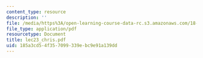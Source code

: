 ```yaml
---
content_type: resource
description: ''
file: /media/https%3A/open-learning-course-data-rc.s3.amazonaws.com/18-366-random-walks-and-diffusion-fall-2006/185a3cd54f357099339ebc9e91a139dd_lec23_chris.pdf
file_type: application/pdf
resourcetype: Document
title: lec23_chris.pdf
uid: 185a3cd5-4f35-7099-339e-bc9e91a139dd
---
```

